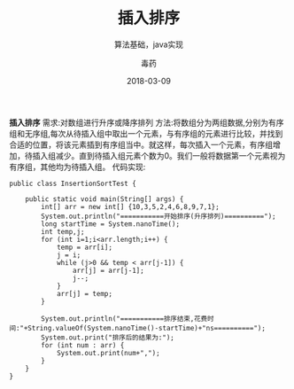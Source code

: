 ﻿---
layout:     post
title:      插入排序
subtitle:   算法基础，java实现
date:       2018-03-09
author:     毒药
header-img: img/post-bg-ios9-web.jpg
catalog: true
tags:
	- 算法
---

**插入排序**
	需求:对数组进行升序或降序排列
	方法:将数组分为两组数据,分别为有序组和无序组,每次从待插入组中取出一个元素，与有序组的元素进行比较，并找到合适的位置，将该元素插到有序组当中。就这样，每次插入一个元素，有序组增加，待插入组减少。直到待插入组元素个数为0。我们一般将数据第一个元素视为有序组，其他均为待插入组。
	代码实现:
	

```
public class InsertionSortTest {
	
	public static void main(String[] args) {
		int[] arr = new int[] {10,3,5,2,4,6,8,9,7,1};
		System.out.println("===========开始排序(升序排列)==========");
		long startTime = System.nanoTime();
		int temp,j;
		for (int i=1;i<arr.length;i++) {
			temp = arr[i];
			j = i;
			while (j>0 && temp < arr[j-1]) {
				arr[j] = arr[j-1];
				j--;
			}
			arr[j] = temp;
		}
		
		System.out.println("===========排序结束,花费时间:"+String.valueOf(System.nanoTime()-startTime)+"ns==========");
		System.out.print("排序后的结果为:");
		for (int num : arr) {
			System.out.print(num+",");
		}
	}
}
```